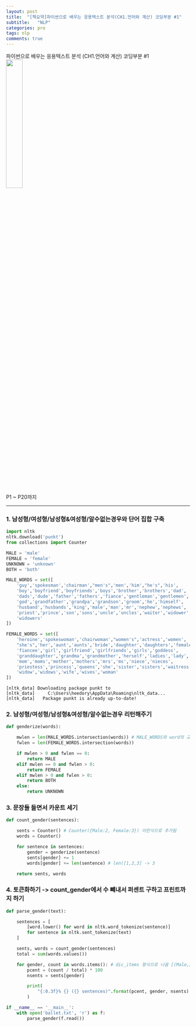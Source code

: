 ```yaml
---
layout: post
title:  "[책요약]파이썬으로 배우는 응용텍스트 분석(CH1.언어와 계산) 코딩부분 #1"
subtitle:   "NLP"
categories: pro
tags: nlp
comments: true
---
```

  
파이썬으로 배우는 응용텍스트 분석 (CH1.언어와 계산) 코딩부분 #1  
<img src="http://image.yes24.com/momo/TopCate2739/MidCate008/273872383.jpg" width="30%">  
  
  
P1 ~ P20까지 
  
---
  
### 1. 남성형/여성형/남성형&여성형/알수없는경우와 단어 집합 구축


```python
import nltk
nltk.download('punkt')
from collections import Counter

MALE = 'male'
FEMALE = 'female'
UNKNOWN = 'unknown'
BOTH = 'both'

MALE_WORDS = set([
    'guy','spokesman','chairman',"men's",'men','him',"he's",'his',
    'boy','boyfriend','boyfriends','boys','brother','brothers','dad',
    'dads','dude','father','fathers','fiance','gentleman','gentlemen',
    'god','grandfather','grandpa','grandson','groom','he','himself',
    'husband','husbands','king','male','man','mr','nephew','nephews',
    'priest','prince','son','sons','uncle','uncles','waiter','widower',
    'widowers'
])

FEMALE_WORDS = set([
    'heroine','spokeswoman','chairwoman',"women's",'actress','women',
    "she's",'her','aunt','aunts','bride','daughter','daughters','female',
    'fiancee','girl','girlfriend','girlfriends','girls','goddess',
    'granddaughter','grandma','grandmother','herself','ladies','lady',
    'mom','moms','mother','mothers','mrs','ms','niece','nieces',
    'priestess','princess','queens','she','sister','sisters','waitress',
    'widow','widows','wife','wives','woman'
])

```

    [nltk_data] Downloading package punkt to
    [nltk_data]     C:\Users\heedory\AppData\Roaming\nltk_data...
    [nltk_data]   Package punkt is already up-to-date!
    

### 2. 남성형/여성형/남성형&여성형/알수없는경우 리턴해주기


```python
def genderize(words):

    mwlen = len(MALE_WORDS.intersection(words)) # MALE_WORDS와 word의 교집합
    fwlen = len(FEMALE_WORDS.intersection(words))

    if mwlen > 0 and fwlen == 0:
        return MALE
    elif mwlen == 0 and fwlen > 0:
        return FEMALE
    elif mwlen > 0 and fwlen > 0:
        return BOTH
    else:
        return UNKNOWN
```

### 3. 문장들 돌면서 카운트 세기


```python
def count_gender(sentences):

    sents = Counter() # Counter({Male:2, Female:3}) 이런식으로 추가됨
    words = Counter()

    for sentence in sentences:
        gender = genderize(sentence)
        sents[gender] += 1
        words[gender] += len(sentence) # len([1,2,3] -> 3

    return sents, words
```

### 4. 토큰화하기 -> count_gender에서 수 뺴내서 퍼센트 구하고 프린트까지 하기


```python
def parse_gender(text):

    sentences = [
        [word.lower() for word in nltk.word_tokenize(sentence)]
        for sentence in nltk.sent_tokenize(text)
    ]

    sents, words = count_gender(sentences)
    total = sum(words.values())

    for gender, count in words.items(): # dic_items 형식으로 나옴 [(Male,2).(Female,3)]
        pcent = (count / total) * 100
        nsents = sents[gender]

        print(
            "{:0.3f}% {} ({} sentences)".format(pcent, gender, nsents)
        )

if __name__ == '__main__':
    with open('ballet.txt', 'r') as f:
        parse_gender(f.read())
```


